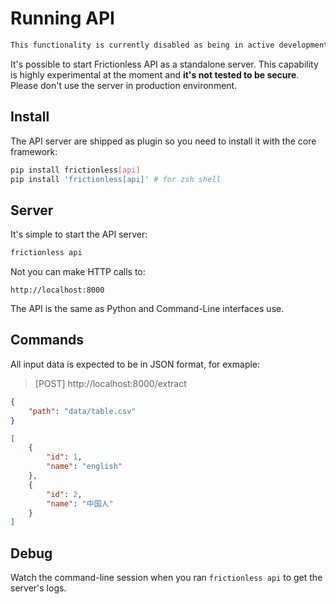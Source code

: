 # Running API

```markdown remark type=danger
This functionality is currently disabled as being in active development in [#1368](https://github.com/frictionlessdata/frictionless-py/issues/1368)
```

It's possible to start Frictionless API as a standalone server. This capability is highly experimental at the moment and **it's not tested to be secure**. Please don't use the server in production environment.

## Install

The API server are shipped as plugin so you need to install it with the core framework:

```bash tabs=CLI
pip install frictionless[api]
pip install 'frictionless[api]' # for zsh shell
```

## Server

It's simple to start the API server:

```bash tabs=CLI
frictionless api
```

Not you can make HTTP calls to:

```
http://localhost:8000
```

The API is the same as Python and Command-Line interfaces use.

## Commands

All input data is expected to be in JSON format, for exmaple:

> [POST] http://localhost:8000/extract

```json tabs=API
{
	"path": "data/table.csv"
}
```
```json
[
    {
        "id": 1,
        "name": "english"
    },
    {
        "id": 2,
        "name": "中国人"
    }
]
```

## Debug

Watch the command-line session when you ran `frictionless api` to get the server's logs.
